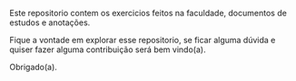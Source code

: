 Este repositorio contem os exercicios feitos na faculdade, documentos de estudos e anotações.

Fique a vontade em explorar esse repositorio, se ficar alguma dúvida e quiser fazer alguma contribuição será bem vindo(a).

Obrigado(a).
